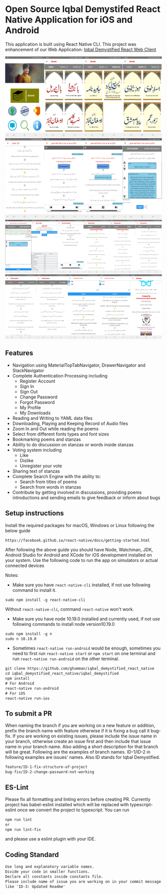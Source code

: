 # Open Source Iqbal Demystifed React Native Application for iOS and Android

This application is built using React Native CLI. This project was enhancement of our Web Application: [Iqbal Demystified React Web Client](https://ghumman.github.io/iqbal-demystified-web/)

![First Set of Screenshots](/src/assets/screenshots1.png)
![Second Set of Screenshots](/src/assets/screenshots2.png)
![Third Set of Screenshots](/src/assets/screenshots3.png)
![Forth Set of Screenshots](/src/assets/screenshots4.png)

## Features

- Navigation using MaterialTopTabNavigator, DrawerNavigator and StackNavigator
- Complete Authentication Processing including
  - Register Account
  - Sign In
  - Sign Out
  - Change Password
  - Forgot Password
  - My Profile
  - My Downloads
- Reading and Writing to YAML data files
- Downloading, Playing and Keeping Record of Audio files
- Zoom In and Out while reading the poems
- Select from different fonts types and font sizes
- Bookmarking poems and stanzas
- Ability to do discussion on stanzas or words inside stanzas
- Voting system including
  - Like
  - Dislike
  - Unregister your vote
- Sharing text of stanzas
- Complete Search Engine with the ability to:
  - Search from titles of poems
  - Search from words in stanzas
- Contribute by getting involved in discussions, providing poems introductions and sending emails to give feedback or inform about bugs

## Setup instructions

Install the required packages for macOS, Windows or Linux following the below guide

```
https://facebook.github.io/react-native/docs/getting-started.html
```

After following the above guide you should have Node, Watchman, JDK, Android Studio for Android and XCode for iOS development installed on your system. Use the following code to run the app on simulators or actual connected devices


Notes: 
- Make sure you have `react-native-cli` installed, if not use following command to install it. 
```
sudo npm install -g react-native-cli
```
Without `react-native-cli`, command `react-native` won't work. 
- Make sure you have node 10.19.0 installed and currently used, if not use following commands to install node version10.19.0
```
sudo npm install -g n
sudo n 10.19.0
```
- Sometimes `react-native run-android` would be enough, sometimes you need to first run `react-native start` or `npm start` on one terminal and run `react-native run-android` on the other terminal. 


```
git clone https://github.com/ghumman/iqbal_demystified_react_native
cd iqbal_demystified_react_native/iqbal_demystified
npm install
# For Android
react-native run-android
# For iOS
react-native run-ios
```

## To submit a PR

When naming the branch if you are working on a new feature or addition, prefix the branch name with feature otherwise if it is fixing a bug call it bug-fix. If you are working on existing issues, please include the issue name in your branch, otherwise create an issue first and then include that issue name in your branch name. Also adding a short description for that branch will be great. Following are the examples of branch names. ID-1/ID-2 in following examples are issues' names. Also ID stands for Iqbal Demystified.
```
feature/ID-1-fix-structure-of-project
bug-fix/ID-2-change-password-not-working
```

## ES-Lint

Please fix all formatting and linting errors before creating PR. Currently project has babel-eslint installed which will be replaced with typescript-eslint once we convert the project to typescript. You can run 
```
npm run lint
or 
npm run lint-fix
``` 
and please use a eslint plugin with your IDE.

## Coding Standard

```
Use long and explanatory variable names.
Divide your code in smaller functions.
Declare all constants inside constants file.
Please include name of issue you are working on in your commit message like 'ID-3: Updated Readme'
```